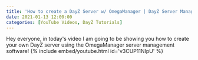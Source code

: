 ```yaml
---
title: 'How to create a DayZ Server w/ OmegaManager | DayZ Server Management | Detailed Guide'
date: 2021-01-13 12:00:00
categories: [YouTube Videos, DayZ Tutorials]
---
```

Hey everyone, in today's video I am going to be showing you how to create your own DayZ server using the OmegaManager server management software!
{% include embed/youtube.html id='v3CUP11NIpU' %}